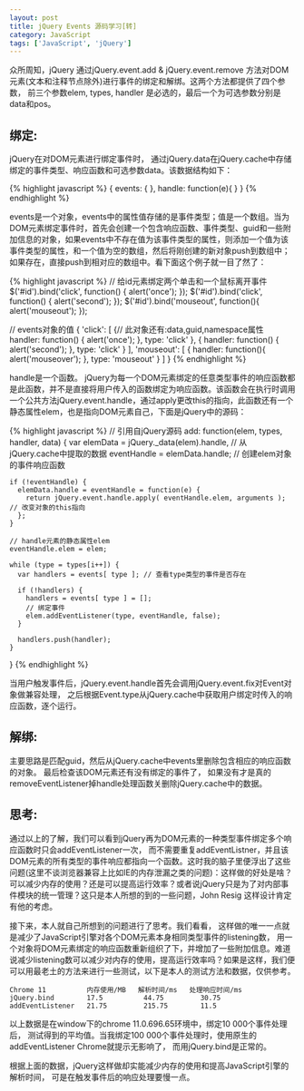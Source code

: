 ```yaml
---
layout: post
title: jQuery Events 源码学习[转]
category: JavaScript
tags: ['JavaScript', 'jQuery']
---
```



众所周知，jQuery 通过jQuery.event.add & jQuery.event.remove
方法对DOM元素(文本和注释节点除外)进行事件的绑定和解绑。这两个方法都提供了四个参数，
前三个参数elem, types, handler 是必选的，最后一个为可选参数分别是data和pos。

## 绑定:
jQuery在对DOM元素进行绑定事件时，
通过jQuery.data在jQuery.cache中存储绑定的事件类型、响应函数和可选参数data。该数据结构如下：

{% highlight javascript %}
{
  events: { },
  handle: function(e){ }
}
{% endhighlight %}

events是一个对象，events中的属性值存储的是事件类型；值是一个数组。当为DOM元素绑定事件时，首先会创建一个包含响应函数、事件类型、guid和一些附加信息的对象，如果events中不存在值为该事件类型的属性，则添加一个值为该事件类型的属性，和一个值为空的数组，然后将刚创建的新对象push到数组中；如果存在，直接push到相对应的数组中。看下面这个例子就一目了然了：

{% highlight javascript %}
// 给id元素绑定两个单击和一个鼠标离开事件
$('#id').bind('click', function() { alert('once'); });
$('#id').bind('click', function() { alert('second'); });
$('#id').bind('mouseout', function(){ alert('mouseout'); });

// events对象的值
{
  'click': [
    {// 此对象还有:data,guid,namespace属性
      handler: function() { alert('once'); },
      type: 'click'
    },
    {
      handler: function() { alert('second'); },
      type: 'click'
    }
  ],
  'mouseout': [
    {
      handler: function(){ alert('mouseover'); },
      type: 'mouseout'
    }
  ]
}
{% endhighlight %}

handle是一个函数。
jQuery为每一个DOM元素绑定的任意类型事件的响应函数都是此函数，并不是直接将用户传入的函数绑定为响应函数。该函数会在执行时调用一个公共方法jQuery.event.handle，通过apply更改this的指向，此函数还有一个静态属性elem，也是指向DOM元素自己，下面是jQuery中的源码：

{% highlight javascript %}
// 引用自jQuery源码
add:
  function(elem, types, handler, data) {
    var elemData = jQuery._data(elem).handle, // 从jQuery.cache中提取的数据
      eventHandle = elemData.handle; // 创建elem对象的事件响应函数

    if (!eventHandle) {
      elemData.handle = eventHandle = function(e) {
        return jQuery.event.handle.apply( eventHandle.elem, arguments ); // 改变对象的this指向
      };
    }

    // handle元素的静态属性elem
    eventHandle.elem = elem;

    while (type = types[i++]) {
      var handlers = events[ type ]; // 查看type类型的事件是否存在

      if (!handlers) {
        handlers = events[ type ] = [];
        // 绑定事件
        elem.addEventListener(type, eventHandle, false);
      }

      handlers.push(handler);
    }
  }
{% endhighlight %}

当用户触发事件后，jQuery.event.handle首先会调用jQuery.event.fix对Event对象做兼容处理，
之后根据Event.type从jQuery.cache中获取用户绑定时传入的响应函数，逐个运行。

## 解绑:
主要思路是匹配guid，然后从jQuery.cache中events里删除包含相应的响应函数的对象。
最后检查该DOM元素还有没有绑定的事件了，
如果没有才是真的removeEventListener掉handle处理函数关删除jQuery.cache中的数据。

## 思考:
通过以上的了解，我们可以看到jQuery再为DOM元素的一种类型事件绑定多个响应函数时只会addEventListener一次，
而不需要重复addEventListner，并且该DOM元素的所有类型的事件响应都指向一个函数。这时我的脑子里便浮出了这些问题(这里不谈浏览器兼容上比如IE的内存泄漏之类的问题)：这样做的好处是啥？可以减少内存的使用？还是可以提高运行效率？或者说jQuery只是为了对内部事件模块的统一管理？这只是本人所想的到的一些问题，John Resig 这样设计肯定有他的考虑。

接下来，本人就自己所想到的问题进行了思考。我们看看，
这样做的唯一一点就是减少了JavaScript引擎对各个DOM元素本身相同类型事件的listening数，
用一个对象将DOM元素绑定的响应函数重新组织了下，并增加了一些附加信息。难道说减少listening数可以减少对内存的使用，提高运行效率吗？如果是这样，我们便可以用最老土的方法来进行一些测试，以下是本人的测试方法和数据，仅供参考。


    Chrome 11          内存使用/MB   解析时间/ms   处理响应时间/ms
    jQuery.bind        17.5	         44.75         30.75
    addEventListener   21.75         215.75        11.5


以上数据是在window下的chrome 11.0.696.65环境中，绑定10 000个事件处理后，
测试得到的平均值。当我绑定100 000个事件处理时，使用原生的addEventListener Chrome就提示无影响了，
而用jQuery.bind是正常的。

根据上面的数据，jQuery这样做却实能减少内存的使用和提高JavaScript引擎的解析时间，
可是在触发事件后的响应处理要慢一点。